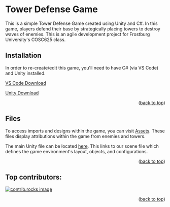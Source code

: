 <a id="readme-top"></a>
# Tower Defense Game

This is a simple Tower Defense Game created using Unity and C#. In this game, players defend their base by strategically placing towers to destroy waves of enemies. This is an agile development project for Frostburg University's COSC625 class. 


## Installation

In order to re-create/edit this game, you'll need to have C# (via VS Code) and Unity installed. 

[VS Code Download](https://code.visualstudio.com/Download)

[Unity Download](https://unity.com/download)

<p align="right">(<a href="#readme-top">back to top</a>)</p>

## Files

To access imports and designs within the game, you can visit [Assets](TowerDefense-main/Assets/Imports). These files display attributions within the game from enemies and towers. 

The main Unity file can be located [here](TowerDefense-main/Assets/TowerDefenseScene.unity). This links to our scene file which defines the game environment's layout, objects, and configurations. 

<p align="right">(<a href="#readme-top">back to top</a>)</p>

## Top contributors:

<a href="https://github.com/dopeskyy/GameSmith-United-/graphs/contributors">
  <img src="https://contrib.rocks/image?repo=dopeskyy/GameSmith-United-" alt="contrib.rocks image" />
</a>

<p align="right">(<a href="#readme-top">back to top</a>)</p>
